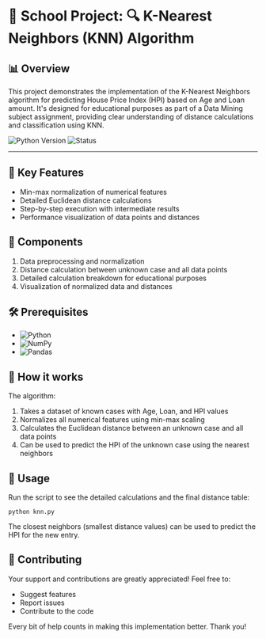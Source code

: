 # 🏫 School Project: 🔍 K-Nearest Neighbors (KNN) Algorithm

## 📊 Overview

This project demonstrates the implementation of the K-Nearest Neighbors algorithm for predicting House Price Index (HPI) based on Age and Loan amount. It's designed for educational purposes as part of a Data Mining subject assignment, providing clear understanding of distance calculations and classification using KNN.

![Python Version](https://img.shields.io/badge/Python-%3E%3D3.7-3776AB?style=for-the-badge&logo=python)
![Status](https://img.shields.io/badge/Status-Complete-brightgreen?style=for-the-badge)

---

## 🌟 Key Features

- Min-max normalization of numerical features
- Detailed Euclidean distance calculations
- Step-by-step execution with intermediate results
- Performance visualization of data points and distances

## 🧩 Components

1. Data preprocessing and normalization
2. Distance calculation between unknown case and all data points
3. Detailed calculation breakdown for educational purposes
4. Visualization of normalized data and distances

## 🛠️ Prerequisites

- ![Python](https://img.shields.io/badge/-Python-3776AB?style=flat-square&logo=python&logoColor=white)
- ![NumPy](https://img.shields.io/badge/-NumPy-013243?style=flat-square&logo=numpy&logoColor=white)
- ![Pandas](https://img.shields.io/badge/-Pandas-150458?style=flat-square&logo=pandas&logoColor=white)

## 📝 How it works

The algorithm:
1. Takes a dataset of known cases with Age, Loan, and HPI values
2. Normalizes all numerical features using min-max scaling
3. Calculates the Euclidean distance between an unknown case and all data points
4. Can be used to predict the HPI of the unknown case using the nearest neighbors

## 🚀 Usage

Run the script to see the detailed calculations and the final distance table:

```
python knn.py
```

The closest neighbors (smallest distance values) can be used to predict the HPI for the new entry.

## 🤝 Contributing

Your support and contributions are greatly appreciated! Feel free to:

- Suggest features
- Report issues
- Contribute to the code

Every bit of help counts in making this implementation better. Thank you!

